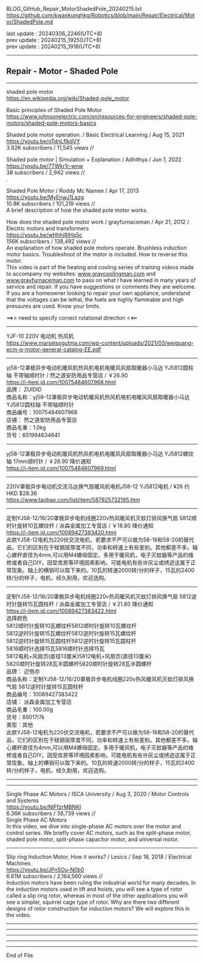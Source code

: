   
BLOG_GitHub_Repair_MotorShadedPole_20240215.txt  
  https://github.com/kwankunghkg/Robotics/blob/main/Repair/Electrical/Motor/ShadedPole.md  
  
last update : 20240306_2246(UTC+8)  
prev update : 20240215_1925(UTC+8)  
prev update : 20240215_1918(UTC+8)  
  
--------------------------------------------------  
  
## Repair - Motor - Shaded Pole  
  
--------------------------------------------------  
  
shaded pole motor   
  https://en.wikipedia.org/wiki/Shaded-pole_motor  
  
Basic principles of Shaded Pole Motor  
  https://www.johnsonelectric.com/en/resources-for-engineers/shaded-pole-motors/shaded-pole-motors-basics  
  
  
Shaded pole motor operation. / Basic Electrical Learning / Aug 15, 2021  
  https://youtu.be/oTdnLflkdVY  
3.92K subscribers / 11,545 views  //  
  
  
Shaded pole motor | Simulation + Explanation / Adhithya / Jun 1, 2022  
  https://youtu.be/7TWkr1r-wnw  
38 subscribers / 2,942 views  //  
.   
  
  
Shaded Pole Motor / Roddy Mc Namee / Apr 17, 2013  
  https://youtu.be/MyEnwJ1Lazg  
10.8K subscribers / 101,219 views  //  
	A brief description of how the shaded pole motor works.  
  
  
How does the shaded pole motor work / grayfurnaceman / Apr 21, 2012 / Electric motors and transformers  
  https://youtu.be/wHhhj8IHq5c  
156K subscribers / 138,492 views  //  
	An explanation of how shaded pole motors operate.  Brushless induction motor basics.  Troubleshoot of the motor is included.  How to reverse this motor.  
	This video is part of the heating and cooling series of training videos made to accompany my websites: www.graycoolingman.com and www.grayfurnaceman.com to pass on what I have learned in many years of service and repair. If you have suggestions or comments they are welcome.   
	If you are a homeowner looking to repair your own appliance, understand that the voltages can be lethal, the fuels are highly flammable and high pressures are used.  Know your limits.   
  
  
==>>  need to specify correct rotational direction <<==  
  
  
----  
  
YJF-10 220V 电动机 热风机  
  https://www.marselsogutma.com/wp-content/uploads/2021/03/weiguang-ecm-q-motor-general-catalog-EE.pdf  
  
  
  
----  
  
yj58-12罩极异步电动机暖风机热风机电机电暖风风扇取暖器小马达 YJ5812圆柱轴 不带轴顺时针 / 然之道安防用品专营店 / ￥26.90   
  https://i-item.jd.com/10075484607968.html  
    品牌： ZUIDID  
    商品名称：yj58-12罩极异步电动机暖风机热风机电机电暖风风扇取暖器小马达 YJ5812圆柱轴 不带轴顺时针  
    商品编号：10075484607968  
    店铺： 然之道安防用品专营店  
    商品毛重：1.0kg  
    货号：651994634641  
  
  
----  
  
yj58-12罩极异步电动机暖风机热风机电机电暖风风扇取暖器小马达 YJ5812螺纹轴 17mm顺时针 / ￥26.90 降价通知  
https://i-item.jd.com/10075484607969.html  
  
  
----  
  
220V罩极异步电动机交流马达换气扇暖风机电机J58-12 YJ5812电机 / ¥26 约HKD $28.36  
https://www.taobao.com/list/item/587925732195.htm  
  
  
  
  
----  
  
定制YJ58-12/16/20罩极异步电机线圈220v热风暖风机灭蚊灯排风换气扇 5812顺时针旋转10瓦螺纹杆 /  派森金属加工专营店 / ￥18.80 降价通知  
https://i-item.jd.com/10089427383420.html  
	此款YJ58-12电机为220伏交流电机，若要求不严可以做为58-16和58-20的替代品，它们的区别在于硅钢层厚度不同，功率和转速上有些差别。其他都差不多。轴心螺杆直径为4mm,可以用M4螺母固定。多用于暖风机，电子灭蚊器等产品的维修或者自己DIY。因受库房等环境因素影响，可能电机有些许灰尘或绣迹这属于正常现象。轴上的横销可以取下来的。10瓦的转速2000转/分的样子，15瓦的2400转/分的样子，电机，经久耐用，欢迎选购。  
  
----  
  
定制YJ58-12/16/20罩极异步电机线圈220v热风暖风机灭蚊灯排风换气扇 5812逆时针旋转15瓦圆柱杆 /  派森金属加工专营店 / ￥21.80 降价通知  
  https://i-item.jd.com/10089427383422.html  
选择颜色  
5812顺时针旋转10瓦螺纹杆5812顺时针旋转10瓦螺纹杆  
5812逆时针旋转15瓦螺纹杆5812逆时针旋转15瓦螺纹杆  
5812逆时针旋转15瓦圆柱杆5812逆时针旋转15瓦圆柱杆  
5816顺时针选择15瓦5816顺时针选择15瓦  
5812电机+风扇页(直径13厘米)5812电机+风扇页(直径13厘米)  
5820顺时针旋转28瓦半圆螺杆5820顺时针旋转28瓦半圆螺杆  
    品牌： 迈恻亦  
    商品名称：定制YJ58-12/16/20罩极异步电机线圈220v热风暖风机灭蚊灯排风换气扇 5812逆时针旋转15瓦圆柱杆  
    商品编号：10089427383422  
    店铺： 派森金属加工专营店  
    商品毛重：100.00g  
    货号：89017l7k  
    类型：其他  
此款YJ58-12电机为220伏交流电机，若要求不严可以做为58-16和58-20的替代品，它们的区别在于硅钢层厚度不同，功率和转速上有些差别。其他都差不多。轴心螺杆直径为4mm,可以用M4螺母固定。多用于暖风机，电子灭蚊器等产品的维修或者自己DIY。因受库房等环境因素影响，可能电机有些许灰尘或绣迹这属于正常现象。轴上的横销可以取下来的。10瓦的转速2000转/分的样子，15瓦的2400转/分的样子，电机，经久耐用，欢迎选购。  
  
  
  
  
----  
  
  
  
----  
  
  
Single Phase AC Motors / ISCA University /  Aug 3, 2020 / Motor Controls and Systems  
  https://youtu.be/NlFfzrMBNKI  
6.36K subscribers / 38,739 views  //  
	Single Phase AC Motors  
	In this video, we dive into single-phase AC motors over the motor and control series. We briefly cover AC motors, such as the split-phase motor, shaded pole motor, split-phase capacitor motor, and universal motor.  
  
  
----  
  
Slip ring Induction Motor, How it works? / Lesics / Sep 18, 2018 / Electrical Machines  
  https://youtu.be/JPn5Ou-N0b0  
  6.61M subscribers / 2,164,560 views  //  
	Induction motors have been ruling the industrial world for many decades. In the induction motors used in lift and hoists, you will see a type of rotor called a slip ring rotor, whereas in most of the other applications you will see a simpler, squirrel cage type of rotor. Why are there two different designs of rotor construction for induction motors? We will explore this in the video.  
  
  
  
  
----  
  
  
  
----  
  
  
  
----  
  
  
  
----  
  
  
  
----  
End of File.  
